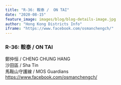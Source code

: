 ```yaml
---
title: "R-36: 鞍泰 /  ON TAI"
date: "2020-08-15"
feature_image: images/blog/blog-details-image.jpg
author: "Hong Kong Districts Info"
iframe: "https://www.facebook.com/osmanchengch/"
---
```


### R-36: 鞍泰 /  ON TAI  
鄭仲恒 /  CHENG CHUNG HANG  
沙田區 / Sha Tin  
馬鞍山守護線 /  MOS Guardians  
https://www.facebook.com/osmanchengch/

